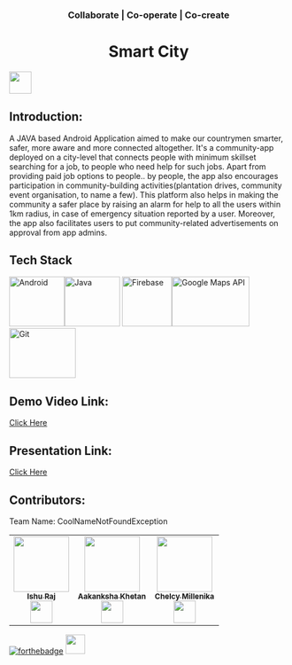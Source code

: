 <h3 align="center"> Collaborate | Co-operate | Co-create </h3>
<h1 align="center">Smart City</h1>
<p align="center">
 
</p>

<a href="https://hack36.com"> <img src="http://bit.ly/BuiltAtHack36" height=40px> </a>



## Introduction:
A JAVA based Android Application aimed to make our countrymen smarter, safer, more aware and more connected altogether. It's a community-app deployed on a city-level that connects people with minimum skillset searching for a job, to people who need help for such jobs. Apart from providing paid job options to people.. by people, the app also encourages participation in community-building activities(plantation drives, community event organisation, to name a few). This platform also helps in making the community a safer place by raising an alarm for help to all the users within 1km radius, in case of emergency situation reported by a user. Moreover, the app also facilitates users to put community-related advertisements on approval from app admins.

## Tech Stack
<img src="https://www.vectorlogo.zone/logos/android/android-ar21.svg" alt="Android" width="100" height="90"/><img src="https://www.vectorlogo.zone/logos/java/java-ar21.svg" alt="Java" width="100" height="90"/> </a><img src="https://www.vectorlogo.zone/logos/firebase/firebase-icon.svg" alt="Firebase" width="90" height="90"/><img src="https://www.vectorlogo.zone/logos/google_maps/google_maps-ar21.svg" alt="Google Maps API" width="140" height="90"/><img src="https://www.vectorlogo.zone/logos/git-scm/git-scm-ar21.svg" alt="Git" width="120" height="90"/>

  
## Demo Video Link:
  <a href="https://drive.google.com/file/d/16nDfcehiNvBWRU2SmsGprjk6Liolczli/view">Click Here</a>
  
## Presentation Link:
  <a href="https://drive.google.com/file/d/1eAaHkcs2_4ADXsUZ3iV0wwbdReBNqbIY/view">Click Here</a>
  

  
  
## Contributors:

Team Name: CoolNameNotFoundException

<table>
<tr>
    <td align="center"><a href="https://www.github.com/ir2010/"><img src="https://avatars.githubusercontent.com/u/46022116?s=460&u=5a5db16a4d00686752dff0cd7b3c7e03c1e956df&v=4" width="100px;" alt=""/><br /><sub><b>Ishu Raj</b></sub></a><br /><a href="https://github.com/ir2010" >  <img src="https://user-images.githubusercontent.com/57852378/93742503-d664ee00-fc0b-11ea-8f75-db2448ff01f1.png"  width="40" height="40"/>
</a> </td>
    <td align="center"><a href="https://www.github.com/khetan15/"><img src="https://avatars.githubusercontent.com/u/60043485?v=4" width="100px;" alt=""/><br /><sub><b>Aakanksha Khetan</b></sub></a><br /><a href="https://github.com/khetan15" >  <img src="https://user-images.githubusercontent.com/57852378/93742503-d664ee00-fc0b-11ea-8f75-db2448ff01f1.png"  width="40" height="40"/>
</a></td>
   <td align="center"><a href="https://github.com/Chelcy-millenika"><img src="https://avatars.githubusercontent.com/u/54374275?v=4" width="100px;" alt=""/><br /><sub><b>Chelcy Millenika</b></sub></a><br /><a href="https://github.com/Chelcy-millenika" >  <img src="https://user-images.githubusercontent.com/57852378/93742503-d664ee00-fc0b-11ea-8f75-db2448ff01f1.png"  width="40" height="40"/>
</a></td>

  </tr>
</table>


[![forthebadge](https://forthebadge.com/images/badges/built-with-love.svg)](https://forthebadge.com)
<a href="https://hack36.com"> <img src="http://bit.ly/BuiltAtHack36" height=35px> </a>
